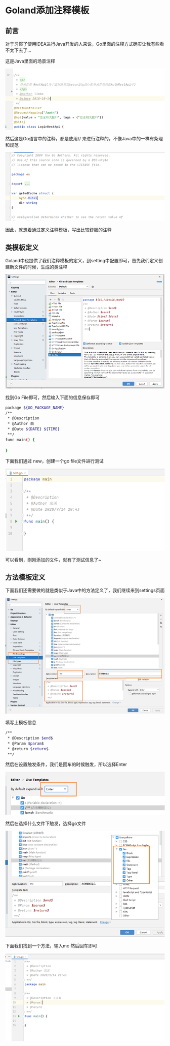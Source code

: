 # Goland添加注释模板

## 前言

对于习惯了使用IDEA进行Java开发的人来说，Go里面的注释方式确实让我有些看不太下去了...

这是Java里面的场景注释

![image-20200914201634434](images/image-20200914201634434.png)

然后这是Go语言中的注释，都是使用// 来进行注释的，不像Java中的一样有条理和规范

![image-20200914201651682](images/image-20200914201651682.png)

因此，就想着通过定义注释模板，写出比较舒服的注释

## 类模板定义

Goland中也提供了我们注释模板的定义，到setting中配置即可，首先我们定义创建新文件的时候，生成的类注释

![image-20200914203043675](images/image-20200914203043675.png)

找到Go File即可，然后输入下面的信息保存即可

```bash
package ${GO_PACKAGE_NAME}
/**
 * @Description 
 * @Author 白
 * @Date ${DATE} ${TIME}
 **/
func main() {
	
}
```

下面我们通过 new，创建一个go file文件进行测试

![image-20200914204319229](images/image-20200914204319229.png)

可以看到，刚刚添加的文件，就有了测试信息了~

## 方法模板定义

下面我们还需要做的就是类似于Java中的方法定义了，我们继续来到settings页面

![image-20200914205246807](images/image-20200914205246807.png)

填写上模板信息

```bash
/**
 * @Description $end$
 * @Param $param$
 * @return $return$
 **/
```

然后在设置触发条件，我们是回车的时候触发，所以选择Enter

![image-20200914204809757](images/image-20200914204809757.png)

然后在选择什么文件下触发，选择go文件

![image-20200914205313206](images/image-20200914205313206.png)

下面我们找到一个方法，输入mc  然后回车即可

![image-20200914205343678](images/image-20200914205343678.png)